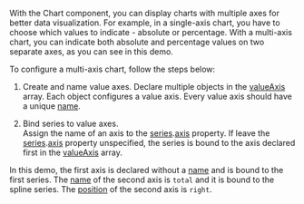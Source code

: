 With the Chart component, you can display charts with multiple axes for better data visualization. For example, in a single-axis chart, you have to choose which values to indicate - absolute or percentage. With a multi-axis chart, you can indicate both absolute and percentage values on two separate axes, as you can see in this demo.

To configure a multi-axis chart, follow the steps below:

1. Create and name value axes.
Declare multiple objects in the [valueAxis](/Documentation/ApiReference/UI_Components/dxChart/Configuration/valueAxis/) array. Each object configures a value axis. Every value axis should have a unique [name](/Documentation/ApiReference/UI_Components/dxChart/Configuration/valueAxis/#name).

2. Bind series to value axes.        
Assign the name of an axis to the [series](/Documentation/ApiReference/UI_Components/dxChart/Configuration/series/).[axis](/Documentation/ApiReference/UI_Components/dxChart/Configuration/series/#axis) property. If leave the [series](/Documentation/ApiReference/UI_Components/dxChart/Configuration/series/).[axis](/Documentation/ApiReference/UI_Components/dxChart/Configuration/series/#axis) property unspecified, the series is bound to the axis declared first in the [valueAxis](/Documentation/ApiReference/UI_Components/dxChart/Configuration/valueAxis/) array.

In this demo, the first axis is declared without a [name](/Documentation/ApiReference/UI_Components/dxChart/Configuration/valueAxis/#name) and is bound to the first series. The [name](/Documentation/ApiReference/UI_Components/dxChart/Configuration/valueAxis/#name) of the second axis is `total` and it is bound to the spline series. The [position](/Documentation/ApiReference/UI_Components/dxChart/Configuration/valueAxis/#position) of the second axis is `right`.
